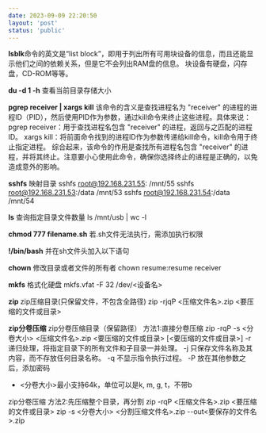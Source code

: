 ```yaml
---
date: 2023-09-09 22:20:50
layout: 'post'
status: 'public'
---
```


**lsblk**命令的英文是“list block”，即用于列出所有可用块设备的信息，而且还能显示他们之间的依赖关系，但是它不会列出RAM盘的信息。 块设备有硬盘，闪存盘，CD-ROM等等。

**du -d 1 -h**
 查看当前目录存储大小

**pgrep receiver | xargs kill** 
该命令的含义是查找进程名为 "receiver" 的进程的进程ID（PID），然后使用PID作为参数，通过kill命令来终止这些进程。具体来说：
pgrep receiver：用于查找进程名包含 "receiver" 的进程，返回与之匹配的进程ID。
xargs kill：将前面命令找到的进程ID作为参数传递给kill命令，kill命令用于终止指定进程。
综合起来，该命令的作用是查找所有进程名包含 "receiver" 的进程，并将其终止。注意要小心使用此命令，确保你选择终止的进程是正确的，以免造成意外的影响。


**sshfs**
映射目录
sshfs root@192.168.231.55: /mnt/55
sshfs root@192.168.231.53:/data /mnt/53
sshfs root@192.168.231.54:/data /mnt/54

**ls**
查询指定目录文件数量
ls /mnt/usb | wc -l


**chmod 777 filename.sh**
若.sh文件无法执行，需添加执行权限

**!/bin/bash**
并在sh文件头加入以下语句


**chown**
修改目录或者文件的所有者
chown resume:resume receiver

**mkfs**
格式化硬盘
mkfs.vfat -F 32 /dev/<设备名>

**zip**
zip压缩目录(只保留文件，不包含全路径)
zip -rjqP <PASSWORD> <压缩文件名>.zip <要压缩的文件或目录>

**zip分卷压缩**
zip分卷压缩目录（保留路径） 方法1:直接分卷压缩
zip -rqP <PASSWORD> -s <分卷大小> <压缩文件名>.zip <要压缩的文件或目录> [<要压缩的文件或目录>]
-r 递归处理，将指定目录下的所有文件和子目录一并处理。
-j 只保存文件名称及其内容，而不存放任何目录名称。
-q 不显示指令执行过程。
-P 放在其他参数之后，添加密码
- <分卷大小>最小支持64k，单位可以是k, m, g, t，不带b

zip分卷压缩 方法2:先压缩整个目录，再分割
zip -rqP <PASSWORD> <压缩文件名>.zip <要压缩的文件或目录>
zip -s <分卷大小> <分割压缩文件名>.zip --out<要保存的文件名>.zip


